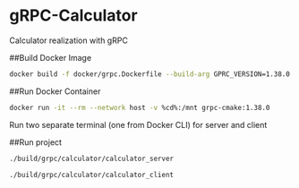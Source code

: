 # gRPC-Calculator
 Calculator realization with gRPC

##Build Docker Image
```bash
docker build -f docker/grpc.Dockerfile --build-arg GPRC_VERSION=1.38.0 --build-arg NUM_JOBS=8 --tag grpc-cmake:1.38.0 .
```
##Run Docker Container
```bash
docker run -it --rm --network host -v %cd%:/mnt grpc-cmake:1.38.0
```
Run two separate terminal (one from Docker CLI) for server and client

##Run project
```bash
./build/grpc/calculator/calculator_server
```

```bash
./build/grpc/calculator/calculator_client
```

